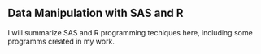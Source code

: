 ## Data Manipulation with SAS and R

I will summarize SAS and R programming techiques here, including some programms created in my work.
